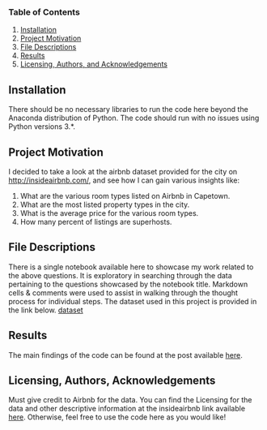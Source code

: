 ### Table of Contents

1. [Installation](#installation)
2. [Project Motivation](#motivation)
3. [File Descriptions](#files)
4. [Results](#results)
5. [Licensing, Authors, and Acknowledgements](#licensing)

## Installation <a name="installation"></a>

There should be no necessary libraries to run the code here beyond the Anaconda distribution of Python.  The code should run with no issues using Python versions 3.*.

## Project Motivation<a name="motivation"></a>

I decided to take a look at the airbnb dataset provided for the city on http://insideairbnb.com/, and see how I can gain various insights like:

1) What are the various room types listed on Airbnb in Capetown.
2) What are the most listed property types in the city.
3) What is the average price for the various room types.
4) How many percent of listings are superhosts.



## File Descriptions <a name="files"></a>

There is a single notebook available here to showcase my work related to the above questions. It is exploratory in searching through the data pertaining to the questions showcased by the notebook title.  Markdown cells & comments were used to assist in walking through the thought process for individual steps. The dataset used in this project is provided in the link below. 
[dataset](http://insideairbnb.com/cape-town/)

## Results<a name="results"></a>

The main findings of the code can be found at the post available [here](https://tamuno-omi.medium.com/a-look-at-airbnb-offerings-in-cape-town-5ffad0504061).

## Licensing, Authors, Acknowledgements<a name="licensing"></a>

Must give credit to Airbnb for the data.  You can find the Licensing for the data and other descriptive information at the insideairbnb link available [here](http://insideairbnb.com/).  Otherwise, feel free to use the code here as you would like! 
